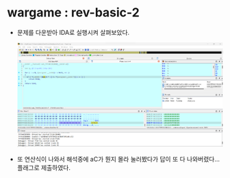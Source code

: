 # wargame : rev-basic-2

- 문제를 다운받아 IDA로 실행시켜 살펴보았다.
    
    ![Untitled](Untitled.png)
    
- 또 연산식이 나와서 해석중에 aC가 뭔지 몰라 눌러봤다가 답이 또 다 나와버렸다… 플래그로 제출하였다.